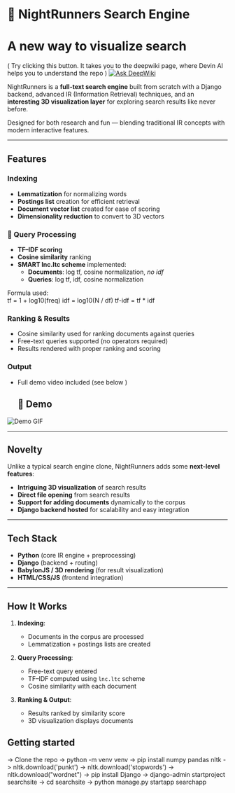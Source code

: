 # 🌌 NightRunners Search Engine  

# A new way to visualize search

( Try clicking this button. It takes you to the deepwiki page, where Devin AI helps you to understand the repo ) 
[![Ask DeepWiki](https://deepwiki.com/badge.svg)](https://deepwiki.com/nandhra702/NightRunners__Search_Engine)  

NightRunners is a **full-text search engine** built from scratch with a Django backend, advanced IR (Information Retrieval) techniques, and an **interesting 3D visualization layer** for exploring search results like never before.  

Designed for both research and fun — blending traditional IR concepts with modern interactive features.  

---

##  Features  

###  Indexing  
- **Lemmatization** for normalizing words  
- **Postings list** creation for efficient retrieval
- **Document vector list** created for ease of scoring
- **Dimensionality reduction** to convert to 3D vectors

### 📑 Query Processing  
- **TF–IDF scoring**  
- **Cosine similarity** ranking  
- **SMART lnc.ltc scheme** implemented:  
  - **Documents**: log tf, cosine normalization, *no idf*  
  - **Queries**: log tf, idf, cosine normalization  

Formula used:  
tf = 1 + log10(freq)
idf = log10(N / df)
tf-idf = tf * idf


###  Ranking & Results  
- Cosine similarity used for ranking documents against queries  
- Free-text queries supported (no operators required)  
- Results rendered with proper ranking and scoring  

###  Output  
- Full demo video included (see below )
  ## 🎥 Demo
![Demo GIF](https://github.com/nandhra702/NightRunners__Search_Engine/blob/main/demo_f.gif)


---

##  Novelty  

Unlike a typical search engine clone, NightRunners adds some **next-level features**:  

-  **Intriguing 3D visualization** of search results  
-  **Direct file opening** from search results  
-  **Support for adding documents** dynamically to the corpus  
-  **Django backend hosted** for scalability and easy integration  

---

##  Tech Stack  

- **Python** (core IR engine + preprocessing)  
- **Django** (backend + routing)  
- **BabylonJS / 3D rendering** (for result visualization)  
- **HTML/CSS/JS** (frontend integration)  

---

## How It Works  

1. **Indexing**:  
   - Documents in the corpus are processed  
   - Lemmatization + postings lists are created  

2. **Query Processing**:  
   - Free-text query entered  
   - TF–IDF computed using `lnc.ltc` scheme  
   - Cosine similarity with each document  

3. **Ranking & Output**:  
   - Results ranked by similarity score  
   - 3D visualization displays documents

## Getting started
-> Clone the repo
-> python -m venv venv
-> pip install numpy pandas nltk
-> nltk.download('punkt')
-> nltk.download('stopwords')
-> nltk.download("wordnet")
-> pip install Django
-> django-admin startproject searchsite
-> cd searchsite
-> python manage.py startapp searchapp
